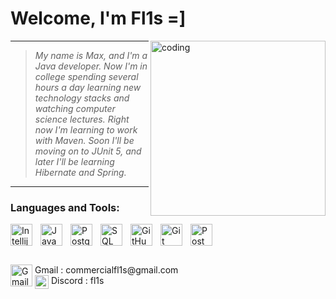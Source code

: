 # Welcome, I'm Fl1s =]
<img align="right" alt="coding" width="280" height="280" src="https://media.tenor.com/DimzPZMypFcAAAAM/laptop.gif">


<hr>

> <p>
>   <i>
>     My name is Max, and I'm a Java developer. Now I'm in college spending several hours a day learning new technology stacks and watching computer science lectures. Right now I'm learning to work with Maven. Soon I'll be moving on to JUnit 5, and later I'll be learning Hibernate and Spring.
>   </i>
> </p>

<hr>

<h3 align="left">Languages and Tools:</h3>
<div>

<img align="left" alt="Intellij" width="35px" style="padding-right:10px;" src="https://www.ico.kz/upload/iblock/7b2/c6cxcjabaw0huyc88ku30r86b8qb727e/IntelliJ_IDEA_Icon.svg.png"/>
<img align="left" alt="Java" width="35px" style="padding-right:10px;" src="https://cdn.jsdelivr.net/gh/devicons/devicon/icons/java/java-original.svg"/>
  <img align="left" alt="PostgreSQL" width="35px" style="padding-right:10px;" src="https://static-00.iconduck.com/assets.00/postgresql-icon-1987x2048-v2fkmdaw.png"/>
  <img align="left" alt="SQL" width="35px" style="padding-right:10px;" src="https://www.svgrepo.com/show/331760/sql-database-generic.svg"/>
  <img align="left" alt="GitHub" width="35px" style="padding-right:10px;" src="https://seeklogo.com/images/G/github-logo-2E3852456C-seeklogo.com.png" />
<img align="left" alt="Git" width="35px" style="padding-right:10px;" src="https://cdn.jsdelivr.net/gh/devicons/devicon/icons/git/git-original.svg" />
 <img align="left" alt="Postman" width="35px" style="padding-right:10px;" src="https://static-00.iconduck.com/assets.00/apps-postman-icon-256x256-0jwu1txy.png" />
</div>
<br />
<br />
<br />
<div>
<p align="left">
<img align="left" alt="Gmail" width="35px" style="padding-right:1px;" src="https://upload.wikimedia.org/wikipedia/commons/thumb/7/7e/Gmail_icon_%282020%29.svg/2560px-Gmail_icon_%282020%29.svg.png" />Gmail : commercialfl1s@gmail.com <br />
<img align="left" alt="Gmail" width="22px" style="padding-right:1px;" src="https://www.svgrepo.com/show/353655/discord-icon.svg" />Discord : fl1s
</p>
</div>
